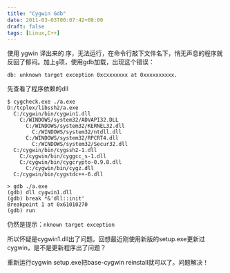 ```yaml
---
title: "Cygwin Gdb"
date: 2011-03-03T00:07:42+08:00
draft: false
tags: [Linux,C++]
---
```


使用 ygwin 译出来的  序，无法运行，在命令行敲下文件名下，悄无声息的程序就反回了郁闷。加上`g`项，使用gdb加载，出现这个错误：

`db: unknown target exception 0xcxxxxxxx at 0xxxxxxxxxx.`

先查看了程序依赖的dll
```shell
$ cygcheck.exe ./a.exe
D:/tcplex/libssh2/a.exe
  C:/cygwin/bin/cygwin1.dll
    C:/WINDOWS/system32/ADVAPI32.DLL    
      C:/WINDOWS/system32/KERNEL32.dll    
        C:/WINDOWS/system32/ntdll.dll    
      C:/WINDOWS/system32/RPCRT4.dll    
        C:/WINDOWS/system32/Secur32.dll
  C:/cygwin/bin/cygssh2-1.dll
    C:/cygwin/bin/cyggcc_s-1.dll    
    C:/cygwin/bin/cygcrypto-0.9.8.dll    
      C:/cygwin/bin/cygz.dll
  C:/cygwin/bin/cygstdc++-6.dll

> gdb ./a.exe
(gdb) dll cygwin1.dll
(gdb) break *&'dll::init'
Breakpoint 1 at 0x61010270
(gdb) run
```
仍然是提示：`nknown target exception`

 

所以怀疑是cygwin1.dll出了问题。回想最近刚使用新版的setup.exe更新过cygwin，是不是更新程序出了问题？

重新运行cygwin setup.exe把base-cygwin reinstall就可以了。问题解决！
